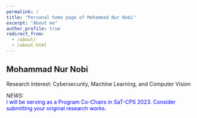 ```yaml
---
permalink: /
title: "Personal home page of Mohammad Nur Nobi"
excerpt: "About me"
author_profile: true
redirect_from: 
  - /about/
  - /about.html
---
```



## Mohammad Nur Nobi ##
Research Interest: Cybersecurity, Machine Learning, and Computer Vision


*NEWS:* <br>
<span style="color:blue">I will be serving as a Program Co-Chairs in SaT-CPS 2023. Consider submitting your original research works.</span>

